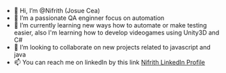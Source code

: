 - 👋 Hi, I’m @Nifrith (Josue Cea)
- 👀 I’m a passionate QA enginner focus on automation
- 🌱 I’m currently learning new ways how to automate or make testing easier, also I'm learning how to develop videogames using Unity3D and C#
- 💞️ I’m looking to collaborate on new projects related to javascript and java
- 📫 You can reach me on linkedIn by this link [Nifrith LinkedIn Profile](https://www.linkedin.com/in/josueceat/)

<!---
Nifrith/Nifrith is a ✨ special ✨ repository because its `README.md` (this file) appears on your GitHub profile.
You can click the Preview link to take a look at your changes.
--->
